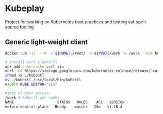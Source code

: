# Kubeplay

Project for working on Kubernetes best practices and testing out open source tooling.

## Generic light-weight client

``` sh
docker run -it --rm -v ${HOME}:/root/ -v ${PWD}:/work -w /work --net host alpine sh

# install curl & kubectl
apk add --no-cache curl vim
curl -LO https://storage.googleapis.com/kubernetes-release/release/`curl -s https://storage.googleapis.com/kubernetes-release/release/stable.txt`/bin/linux/amd64/kubectl
chmod +x ./kubectl
mv ./kubectl /usr/local/bin/kubectl
export KUBE_EDITOR="vim"
```


```sh
#test cluster access:
/work # kubectl get nodes
NAME                    STATUS   ROLES    AGE   VERSION
velero-control-plane   Ready    master   26m   v1.18.4
```